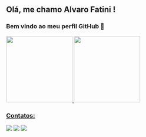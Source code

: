 ## Olá, me chamo Alvaro Fatini ! 
### Bem vindo ao meu perfil GitHub 👋

<div class="col-6">
<a href="https://github.com/alvarobitz">
<img height="180em" src="https://github-readme-stats.vercel.app/api/top-langs/?username=alvarobitz&layout=compact&langs_count=7&theme=dracula"/>
<img height="180em" src="https://github-readme-stats.vercel.app/api?username=alvarobitz&show_icons=true&theme=dracula&include_all_commits=true&count_private=true"/>
</div>

### Contatos:

<div>
<a href="https://instagram.com/alvaro_fatini" target="_blank"><img src="https://img.shields.io/badge/-Instagram-%23E4405F?style=for-the-badge&logo=instagram&logoColor=white" target="_blank"></a>
<a href = "mailto:contato@alvarobitz"><img src="https://img.shields.io/badge/Gmail-D14836?style=for-the-badge&logo=gmail&logoColor=white" target="_blank"></a>
<a href="https://www.linkedin.com/in/álvaro-andré-fatini" target="_blank"><img src="https://img.shields.io/badge/-LinkedIn-%230077B5?style=for-the-badge&logo=linkedin&logoColor=white" target="_blank"></a>   
</div>
